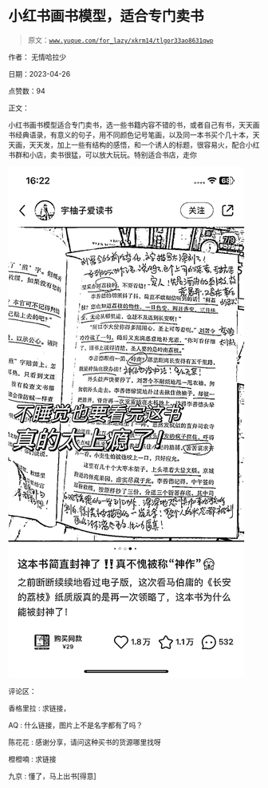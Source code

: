 # 小红书画书模型，适合专门卖书

> 原文：[`www.yuque.com/for_lazy/xkrm14/tlgor33ao8631qwp`](https://www.yuque.com/for_lazy/xkrm14/tlgor33ao8631qwp)

作者： 无情哈拉少

日期：2023-04-26

点赞数：94

正文：

小红书画书模型适合专门卖书，选一些书籍内容不错的书，或者自己有书，天天画书经典语录，有意义的句子，用不同颜色记号笔画，以及同一本书买个几十本，天天画，天天发，加上一些有结构的感悟，和一个诱人的标题，很容易火，配合小红书群和小店，卖书很猛，可以放大玩玩。特别适合书店，走你

![](img/2727881ddb2ee6728dc44a9d767c4ee0.png)  

评论区：

香格里拉 : 求链接，

AQ : 什么链接，图片上不是名字都有了吗？

陈花花 : 感谢分享，请问这种买书的货源哪里找呀

橙橙喃 : 求链接

九京 : 懂了，马上出书[得意]



